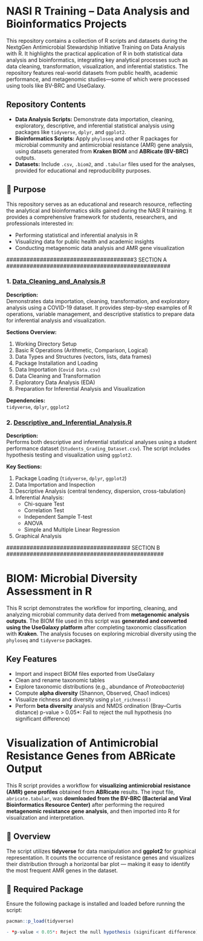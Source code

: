 # NASI R Training – Data Analysis and Bioinformatics Projects

   This repository contains a collection of R scripts and datasets 
   during the NextgGen Antimicrobial Stewardship Initiative Training 
   on Data Analysis with R. It highlights the practical application of R in 
   both statistical data analysis and bioinformatics, integrating key analytical 
   processes such as data cleaning, transformation, visualization, and inferential 
   statistics. The repository features real-world datasets from public health, 
   academic performance, and metagenomic studies—some of which were processed 
   using tools like BV-BRC and UseGalaxy.


##  Repository Contents
- **Data Analysis Scripts:** Demonstrate data importation, cleaning, exploratory, descriptive, and inferential statistical analysis using packages like `tidyverse`, `dplyr`, and `ggplot2`.  
- **Bioinformatics Scripts:** Apply `phyloseq` and other R packages for microbial community and antimicrobial resistance (AMR) gene analysis, using datasets generated from **Kraken BIOM** and **ABRicate (BV-BRC)** outputs.  
- **Datasets:** Include `.csv`, `.biom2`, and `.tabular` files used for the analyses, provided for educational and reproducibility purposes.

## 🎯 Purpose
This repository serves as an educational and research resource, reflecting the analytical and bioinformatics skills gained during the NASI R training. It provides a comprehensive framework for students, researchers, and professionals interested in:
- Performing statistical and inferential analysis in R  
- Visualizing data for public health and academic insights  
- Conducting metagenomic data analysis and AMR gene visualization  









######################################3  SECTION A    #################################################


### 1. [Data_Cleaning_and_Analysis.R](https://github.com/aymunir1/NASI_R_TRAINING/blob/main/Data_Cleaning_and_Analysis.R)  
**Description:**  
Demonstrates data importation, cleaning, transformation, and exploratory analysis using a COVID-19 dataset. It provides step-by-step examples of R operations, variable management, and descriptive statistics to prepare data for inferential analysis and visualization.  

**Sections Overview:**  
1. Working Directory Setup  
2. Basic R Operations (Arithmetic, Comparison, Logical)  
3. Data Types and Structures (vectors, lists, data frames)  
4. Package Installation and Loading  
5. Data Importation (`Covid Data.csv`)  
6. Data Cleaning and Transformation  
7. Exploratory Data Analysis (EDA)  
8. Preparation for Inferential Analysis and Visualization  

**Dependencies:**  
`tidyverse`, `dplyr`, `ggplot2`  

### 2. [Descriptive_and_Inferential_Analysis.R](https://github.com/aymunir1/NASI_R_TRAINING/blob/main/Descriptive_and_Inferential_Analysis.R)  
**Description:**  
Performs both descriptive and inferential statistical analyses using a student performance dataset (`Students_Grading_Dataset.csv`). The script includes hypothesis testing and visualization using `ggplot2`.  

**Key Sections:**  
1. Package Loading (`tidyverse`, `dplyr`, `ggplot2`)  
2. Data Importation and Inspection  
3. Descriptive Analysis (central tendency, dispersion, cross-tabulation)  
4. Inferential Analysis:  
   - Chi-square Test  
   - Correlation Test  
   - Independent Sample T-test  
   - ANOVA  
   - Simple and Multiple Linear Regression  
5. Graphical Analysis  





#####################################  SECTION B   ###############################################




# BIOM: Microbial Diversity Assessment in R

This R script demonstrates the workflow for importing, cleaning, and analyzing microbial community data derived from **metagenomic analysis outputs**. The BIOM file used in this script was **generated and converted using the UseGalaxy platform** after completing taxonomic classification with **Kraken**. The analysis focuses on exploring microbial diversity using the `phyloseq` and `tidyverse` packages.

##  Key Features
- Import and inspect BIOM files exported from UseGalaxy  
- Clean and rename taxonomic tables  
- Explore taxonomic distributions (e.g., abundance of *Proteobacteria*)  
- Compute **alpha diversity** (Shannon, Observed, Chao1 indices)  
- Visualize richness and diversity using `plot_richness()`  
- Perform **beta diversity** analysis and NMDS ordination (Bray–Curtis distance)
p-value > 0.05*: Fail to reject the null hypothesis (no significant difference)






# Visualization of Antimicrobial Resistance Genes from ABRicate Output

This R script provides a workflow for **visualizing antimicrobial resistance (AMR) gene profiles** obtained from **ABRicate** results. The input file, `abricate.tabular`, was **downloaded from the BV-BRC (Bacterial and Viral Bioinformatics Resource Center)** after performing the required **metagenomic resistance gene analysis**, and then imported into R for visualization and interpretation.

## 🧬 Overview
The script utilizes **tidyverse** for data manipulation and **ggplot2** for graphical representation. It counts the occurrence of resistance genes and visualizes their distribution through a horizontal bar plot — making it easy to identify the most frequent AMR genes in the dataset.

## 🧩 Required Package
Ensure the following package is installed and loaded before running the script:
```r
pacman::p_load(tidyverse)

- *p-value < 0.05*: Reject the null hypothesis (significant difference)  

